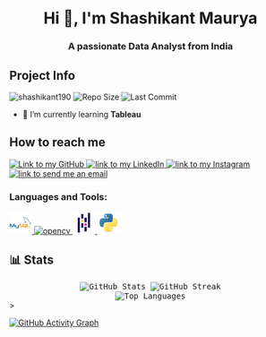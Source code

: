 <!-- ![logo](https://github.com/shashikant190/shashikant190/blob/main/Github_Banner.png) -->
<h1 align="center">Hi 👋, I'm Shashikant Maurya</h1>
<h3 align="center">A passionate Data Analyst from India</h3>

<h2 align="left">Project Info</h2>

<p align="left">
  <img src="https://komarev.com/ghpvc/?username=shashikant190&label=Profile%20views&color=0e75b6&style=flat" alt="shashikant190" />
  <img alt="Repo Size" src="https://img.shields.io/github/repo-size/shashikant190/shashikant190?style=flat-square" />
<!--   <img alt="Forks" src="https://img.shields.io/github/forks/shashikant190/shashikant190?style=flat-square" />
  <img alt="Stars" src="https://img.shields.io/github/stars/shashikant190/shashikant190?style=flat-square" /> -->
  <img alt="Last Commit" src="https://img.shields.io/github/last-commit/shashikant190/shashikant190?style=flat-square" />
  
</p>

<!-- <img align="right" alt="data_analyst" width="400" src="https://i.pinimg.com/originals/cf/cf/8c/cfcf8c86a569d30b5dae709551634a5b.gif"> -->


- 🌱 I’m currently learning **Tableau**


<h2>How to reach me</h2>
<a href="https://github.com/shashikant190">
    <img alt="Link to my GitHub" src="https://img.shields.io/github/followers/shashikant190?style=for-the-badge&color=181717&logo=github&logoColor=181717&label=@shashikant190" height="22px">
</a>
<!-- <a href="https://twitter.com/your_twitter_username">
    <img alt="Link to my Twitter" src="https://img.shields.io/twitter/follow/your_twitter_username?style=for-the-badge&label=@your_twitter_username&color=1DA1F2&logo=twitter" height="22px">
</a> -->
<a href="https://www.linkedin.com/in/shashikant-maurya-37b360251">
    <img alt="link to my LinkedIn" src="https://img.shields.io/static/v1?label&message=/in/shashikant-maurya-37b360251&color=0A66C2&style=for-the-badge&logo=linkedin" height="22px" />
</a>
<a href="https://instagram.com/sarcastikant">
    <img alt="link to my Instagram" src="https://img.shields.io/static/v1?label&message=sarcastikant&color=E4405F&style=for-the-badge&logo=instagram" height="22px" />
</a>
<a href="mailto:mshashikant3600@gmail.com">
    <img alt="link to send me an email" src="https://img.shields.io/static/v1?label&message=mshashikant3600%40gmail.com&color=whitesmoke&style=for-the-badge&logo=gmail" height="22px" />
</a>
</h2>

<h3 align="left">Languages and Tools:</h3>
<p align="left"> 
<!--   <a href="https://www.chartjs.org" target="_blank" rel="noreferrer"> <img src="https://www.chartjs.org/media/logo-title.svg" alt="chartjs" width="40" height="40"/> </a> -->
  <a href="https://www.mysql.com/" target="_blank" rel="noreferrer"> <img src="https://raw.githubusercontent.com/devicons/devicon/master/icons/mysql/mysql-original-wordmark.svg" alt="mysql" width="40" height="40"/> </a> <a href="https://opencv.org/" target="_blank" rel="noreferrer"> <img src="https://www.vectorlogo.zone/logos/opencv/opencv-icon.svg" alt="opencv" width="40" height="40"/> </a> <a href="https://pandas.pydata.org/" target="_blank" rel="noreferrer"> <img src="https://raw.githubusercontent.com/devicons/devicon/2ae2a900d2f041da66e950e4d48052658d850630/icons/pandas/pandas-original.svg" alt="pandas" width="40" height="40"/> </a> <a href="https://www.python.org" target="_blank" rel="noreferrer"> <img src="https://raw.githubusercontent.com/devicons/devicon/master/icons/python/python-original.svg" alt="python" width="40" height="40"/> </a> </p>


<!-- <p><img align="center" src="https://github-readme-streak-stats.herokuapp.com/?user=shashikant190&" alt="shashikant190" /></p> -->
## 📊 Stats
<div align="center">
  <kbd>
    <img src="https://github-readme-stats.vercel.app/api?username=shashikant190&theme=blue-green" alt="GitHub Stats" width="400" />
  </kbd>
  <kbd>
    <img src="https://github-readme-streak-stats.herokuapp.com?user=shashikant190&theme=vue-dark&hide_border=true&date_format=M%20j%5B%2C%20Y%5D" alt="GitHub Streak" width="434" />
  </kbd>
</div>

<div align="center">
  <kbd>
    <img src="https://github-readme-stats.vercel.app/api/top-langs/?username=shashikant190&layout=compact&theme=cobalt&hide_border=true" alt="Top Languages" />
  </kbd>
</div>
>

[![GitHub Activity Graph](https://github-readme-activity-graph.cyclic.app/graph?username=shashikant190&theme=github)](https://github.com/ashutosh00710/github-readme-activity-graph)
